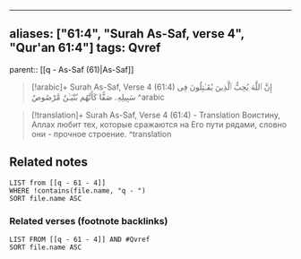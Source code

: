
---
aliases: ["61:4", "Surah As-Saf, verse 4", "Qur'an 61:4"]
tags: Qvref
---

parent:: [[q - As-Saf (61)|As-Saf]]

> [!arabic]+ Surah As-Saf, Verse 4 (61:4)
> <span class="quran-arabic">إِنَّ ٱللَّهَ يُحِبُّ ٱلَّذِينَ يُقَـٰتِلُونَ فِى سَبِيلِهِۦ صَفًّا كَأَنَّهُم بُنْيَـٰنٌ مَّرْصُوصٌ</span>
^arabic

> [!translation]+ Surah As-Saf, Verse 4 (61:4) - Translation
> Воистину, Аллах любит тех, которые сражаются на Его пути рядами, словно они - прочное строение.
^translation



## Related notes
```dataview
LIST from [[q - 61 - 4]]
WHERE !contains(file.name, "q - ")
SORT file.name ASC
```

### Related verses (footnote backlinks)
```dataview
LIST FROM [[q - 61 - 4]] AND #Qvref
SORT file.name ASC
```

